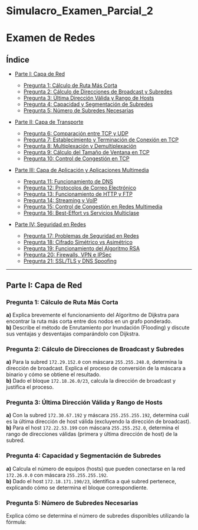 # Simulacro_Examen_Parcial_2

# Examen de Redes

## Índice
- [Parte I: Capa de Red](#parte-i-capa-de-red)  
  - [Pregunta 1: Cálculo de Ruta Más Corta](#pregunta-1-cálculo-de-ruta-más-corta)  
  - [Pregunta 2: Cálculo de Direcciones de Broadcast y Subredes](#pregunta-2-cálculo-de-direcciones-de-broadcast-y-subredes)  
  - [Pregunta 3: Última Dirección Válida y Rango de Hosts](#pregunta-3-última-dirección-válida-y-rango-de-hosts)  
  - [Pregunta 4: Capacidad y Segmentación de Subredes](#pregunta-4-capacidad-y-segmentación-de-subredes)  
  - [Pregunta 5: Número de Subredes Necesarias](#pregunta-5-número-de-subredes-necesarias)
    
- [Parte II: Capa de Transporte](#parte-ii-capa-de-transporte)  
  - [Pregunta 6: Comparación entre TCP y UDP](#pregunta-6-comparación-entre-tcp-y-udp)  
  - [Pregunta 7: Establecimiento y Terminación de Conexión en TCP](#pregunta-7-establecimiento-y-terminación-de-conexión-en-tcp)  
  - [Pregunta 8: Multiplexación y Demultiplexación](#pregunta-8-multiplexación-y-demultiplexación)  
  - [Pregunta 9: Cálculo del Tamaño de Ventana en TCP](#pregunta-9-cálculo-del-tamaño-de-ventana-en-tcp)  
  - [Pregunta 10: Control de Congestión en TCP](#pregunta-10-control-de-congestión-en-tcp)  
- [Parte III: Capa de Aplicación y Aplicaciones Multimedia](#parte-iii-capa-de-aplicación-y-aplicaciones-multimedia)  
  - [Pregunta 11: Funcionamiento de DNS](#pregunta-11-funcionamiento-de-dns)  
  - [Pregunta 12: Protocolos de Correo Electrónico](#pregunta-12-protocolos-de-correo-electrónico)  
  - [Pregunta 13: Funcionamiento de HTTP y FTP](#pregunta-13-funcionamiento-de-http-y-ftp)  
  - [Pregunta 14: Streaming y VoIP](#pregunta-14-streaming-y-voip)  
  - [Pregunta 15: Control de Congestión en Redes Multimedia](#pregunta-15-control-de-congestión-en-redes-multimedia)  
  - [Pregunta 16: Best-Effort vs Servicios Multiclase](#pregunta-16-best-effort-vs-servicios-multiclase)
     
- [Parte IV: Seguridad en Redes](#parte-iv-seguridad-en-redes)  
  - [Pregunta 17: Problemas de Seguridad en Redes](#pregunta-17-problemas-de-seguridad-en-redes)  
  - [Pregunta 18: Cifrado Simétrico vs Asimétrico](#pregunta-18-cifrado-simétrico-vs-asimétrico)  
  - [Pregunta 19: Funcionamiento del Algoritmo RSA](#pregunta-19-funcionamiento-del-algoritmo-rsa)  
  - [Pregunta 20: Firewalls, VPN e IPSec](#pregunta-20-firewalls-vpn-e-ipsec)  
  - [Pregunta 21: SSL/TLS y DNS Spoofing](#pregunta-21-ssltls-y-dns-spoofing)  

---

## Parte I: Capa de Red

### Pregunta 1: Cálculo de Ruta Más Corta
**a)** Explica brevemente el funcionamiento del Algoritmo de Dijkstra para encontrar la ruta más corta entre dos nodos en un grafo ponderado.  
**b)** Describe el método de Enrutamiento por Inundación (Flooding) y discute sus ventajas y desventajas comparándolo con Dijkstra.

### Pregunta 2: Cálculo de Direcciones de Broadcast y Subredes
**a)** Para la subred `172.29.152.0` con máscara `255.255.248.0`, determina la dirección de broadcast. Explica el proceso de conversión de la máscara a binario y cómo se obtiene el resultado.  
**b)** Dado el bloque `172.18.26.0/23`, calcula la dirección de broadcast y justifica el proceso.

### Pregunta 3: Última Dirección Válida y Rango de Hosts
**a)** Con la subred `172.30.67.192` y máscara `255.255.255.192`, determina cuál es la última dirección de host válida (excluyendo la dirección de broadcast).  
**b)** Para el host `172.22.53.199` con máscara `255.255.252.0`, determina el rango de direcciones válidas (primera y última dirección de host) de la subred.

### Pregunta 4: Capacidad y Segmentación de Subredes
**a)** Calcula el número de equipos (hosts) que pueden conectarse en la red `172.26.0.0` con máscara `255.255.255.192`.  
**b)** Dado el host `172.18.171.190/23`, identifica a qué subred pertenece, explicando cómo se determina el bloque correspondiente.

### Pregunta 5: Número de Subredes Necesarias
Explica cómo se determina el número de subredes disponibles utilizando la fórmula:  

